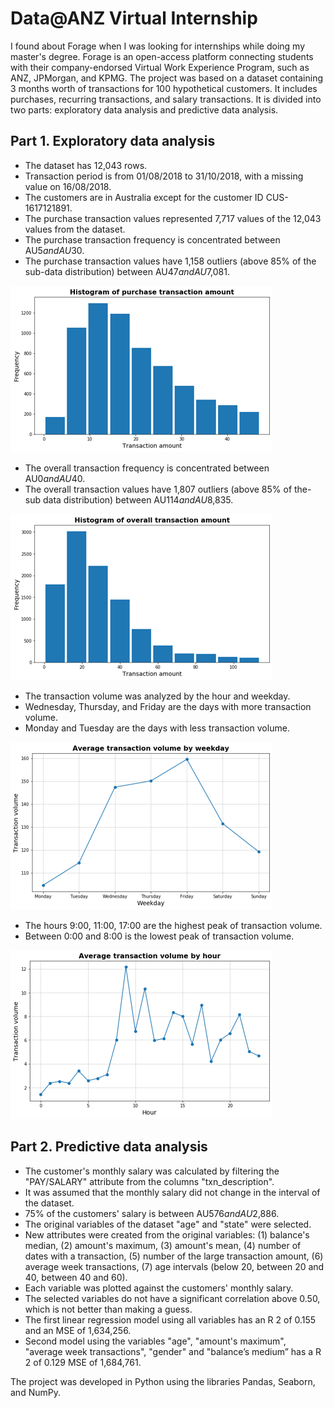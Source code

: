 # Data@ANZ Virtual Internship

I found about Forage when I was looking for internships while doing my master's degree. Forage is an open-access platform connecting students with their company-endorsed Virtual Work Experience Program, such as ANZ, JPMorgan, and KPMG. The project was based on a dataset containing 3 months worth of transactions for 100 hypothetical customers. It includes purchases, recurring transactions, and salary transactions. It is divided into two parts: exploratory data analysis and predictive data analysis. 

## Part 1. Exploratory data analysis
* The dataset has 12,043 rows.
* Transaction period is from 01/08/2018 to 31/10/2018, with a missing value on 16/08/2018.
* The customers are in Australia except for the customer ID CUS-1617121891.
* The purchase transaction values represented 7,717 values of the 12,043 values from the dataset.
* The purchase transaction frequency is concentrated between AU$5 and AU$30.
* The purchase transaction values have 1,158 outliers (above 85% of the sub-data distribution) between AU$47 and AU$7,081.

![](https://github.com/julio-pimentel/ANZ_Forage_Program/blob/main/Plots/histogram%20purchase%20transaction.png)
* The overall transaction frequency is concentrated between AU$0 and AU$40.
* The overall transaction values have 1,807 outliers (above 85% of the-sub data distribution) between AU$114 and AU$8,835.

![](https://github.com/julio-pimentel/ANZ_Forage_Program/blob/main/Plots/histogram%20overall%20transaction.png)
* The transaction volume was analyzed by the hour and weekday.
* Wednesday, Thursday, and Friday are the days with more transaction volume.
* Monday and Tuesday are the days with less transaction volume.

![](https://github.com/julio-pimentel/ANZ_Forage_Program/blob/main/Plots/average%20transaction%20by%20weekday.png)
* The hours 9:00, 11:00, 17:00 are the highest peak of transaction volume.
* Between 0:00 and 8:00 is the lowest peak of transaction volume.

![](https://github.com/julio-pimentel/ANZ_Forage_Program/blob/main/Plots/average%20transaction%20by%20hour.png)

## Part 2. Predictive data analysis
* The customer's monthly salary was calculated by filtering the "PAY/SALARY" attribute from the columns "txn_description".
* It was assumed that the monthly salary did not change in the interval of the dataset.
* 75% of the customers' salary is between AU$576 and AU$2,886.
* The original variables of the dataset "age" and "state" were selected.
* New attributes were created from the original variables: (1) balance's median, (2) amount's maximum, (3) amount's mean, (4) number of dates with a transaction, (5) number of
the large transaction amount, (6) average week transactions, (7) age intervals (below 20, between 20 and 40, between
40 and 60).
* Each variable was plotted against the customers' monthly salary.
* The selected variables do not have a significant correlation above 0.50, which is not better than making a guess.
* The first linear regression model using all variables has an R 2 of 0.155 and an MSE of 1,634,256.
* Second model using the variables "age", "amount's maximum", "average week transactions", "gender" and "balance’s medium” has a R 2 of 0.129 MSE of 1,684,761.

The project was developed in Python using the libraries Pandas, Seaborn, and NumPy. 
